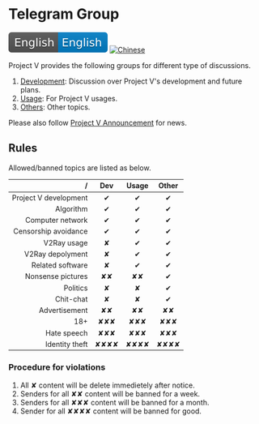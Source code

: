 # Telegram Group

![English](resources/englishc.svg) [![Chinese](resources/chinese.svg)](https://www.v2ray.com/chapter_00/tg.html)

Project V provides the following groups for different type of discussions.

1. [Development](https://t.me/joinchat/DNcazUMxm77Jt0LQuwiGAQ): Discussion over Project V's development and future plans.
1. [Usage](https://telegram.me/projectv2ray): For Project V usages.
1. [Others](https://t.me/joinchat/DNcazUIYaH80uVfeS716jg): Other topics.

Please also follow [Project V Announcement](https://t.me/v2msg) for news.

## Rules

Allowed/banned topics are listed as below.

  / | Dev | Usage | Other
-------:|:-------:|:----:|:----:
Project V development|&#10004;|&#10004;|&#10004;
Algorithm | &#10004;|&#10004;|&#10004;
Computer network|&#10004;|&#10004;|&#10004;
Censorship avoidance|&#10004;|&#10004;|&#10004;
V2Ray usage|&#10008;|&#10004;|&#10004;
V2Ray depolyment|&#10008;|&#10004;|&#10004;
Related software|&#10008;|&#10004;|&#10004;
Nonsense pictures|&#10008;&#10008;|&#10008;&#10008;|&#10004;
Politics|&#10008;|&#10008;|&#10004;
Chit-chat|&#10008;|&#10008;|&#10004;
Advertisement|&#10008;&#10008;|&#10008;&#10008;|&#10008;&#10008;
18+|&#10008;&#10008;&#10008;|&#10008;&#10008;&#10008;|&#10008;&#10008;&#10008;
Hate speech|&#10008;&#10008;&#10008;|&#10008;&#10008;&#10008;|&#10008;&#10008;&#10008;
Identity theft|&#10008;&#10008;&#10008;&#10008;|&#10008;&#10008;&#10008;&#10008;|&#10008;&#10008;&#10008;&#10008;

### Procedure for violations

1. All &#10008; content will be delete immedietely after notice.
1. Senders for all &#10008;&#10008; content will be banned for a week.
1. Senders for all &#10008;&#10008;&#10008; content will be banned for a month.
1. Sender for all &#10008;&#10008;&#10008;&#10008; content will be banned for good.
